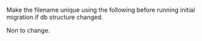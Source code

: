 ﻿Make the filename unique using the following before running initial migration if db structure changed.

Non to change. 